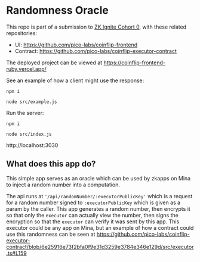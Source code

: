 # Randomness Oracle

This repo is part of a submission to [ZK Ignite Cohort 0](https://minaprotocol.com/blog/zkignite-cohort0_), with these related repositories:
- UI: https://github.com/pico-labs/coinflip-frontend
- Contract: https://github.com/pico-labs/coinflip-executor-contract

The deployed project can be viewed at https://coinflip-frontend-ruby.vercel.app/

See an example of how a client might use the response:
```
npm i

node src/example.js
```

Run the server:
```
npm i

node src/index.js
```

http://localhost:3030

## What does this app do?

This simple app serves as an oracle which can be used by zkapps on Mina to inject a random number into a computation.

The api runs at `'/api/randomNumber/:executorPublicKey'` which is a request for a random number signed to `:executorPublicKey` which is given as a param by the caller.  This app generates a random number, then encrypts it so that only the `executor` can actually view the number, then signs the encryption so that the `executor` can verify it was sent by this app.  This executor could be any app on Mina, but an example of how a contract could use this randomness can be seen at https://github.com/pico-labs/coinflip-executor-contract/blob/6e25916e73f2bfa0f9e31d3259e3784e346e129d/src/executor.ts#L159